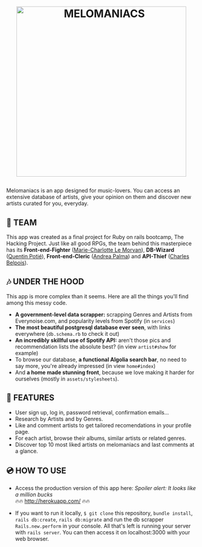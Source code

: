# <p align=center><img src="https://github.com/TinQk/melomaniacs/blob/development/app/assets/images/logo-column.png" alt="MELOMANIACS" width="450"/></p>

Melomaniacs is an app designed for music-lovers. You can access an extensive database of artists, give your opinion on them and discover new artists curated for you, everyday.

###

## 🎹 TEAM  
This app was created as a final project for Ruby on rails bootcamp, The Hacking Project. Just like all good RPGs, the team behind this masterpiece has its **Front-end-Fighter** ([Marie-Charlotte Le Morvan](https://github.com/Spelmo)), **DB-Wizard** ([Quentin Potié](https://github.com/TinQk)), **Front-end-Cleric** ([Andrea Palma](https://github.com/AndreaPlm)) and **API-Thief** ([Charles Belpois](https://github.com/charles-mahaco)).

## 🎶 UNDER THE HOOD
This app is more complex than it seems. Here are all the things you'll find among this messy code.
* **A government-level data scrapper:** scrapping Genres and Artists from Everynoise.com, and popularity levels from Spotify (in `services`)
* **The most beautiful postgresql database ever seen**, with links everywhere (`db.schema.rb` to check it out)
* **An incredibly skillful use of Spotify API:** aren't those pics and recommendation lists the absolute best? (in view `artist#show` for example)
* To browse our database, **a functional Algolia search bar**, no need to say more, you're already impressed (in view `home#index`)
* And **a home made stunning front**, because we love making it harder for ourselves (mostly in `assets/stylesheets`).

## 🎼 FEATURES
* User sign up, log in, password retrieval, confirmation emails...
* Research by Artists and by Genres.
* Like and comment artists to get tailored recomendations in your profile page.
* For each artist, browse their albums, similar artists or related genres.
* Discover top 10 most liked artists on melomaniacs and last comments at a glance.

## 💿 HOW TO USE
* Access the production version of this app here: *Spoiler alert: It looks like a million bucks*<br>
🔥🔥 http://herokuapp.com/  🔥🔥

* If you want to run it locally, `$ git clone` this repository, `bundle install`, `rails db:create`, `rails db:migrate` and run the db scrapper `Rails.new.perform` in your console. All that's left is running your server with `rails server`. You can then access it on localhost:3000 with your web browser.
 
